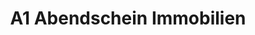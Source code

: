 ---
title: "A1 Abendschein Immobilien"
url: /landau-in-der-pfalz/a1-abendschein-immobilien/
shop: Immobilien
---